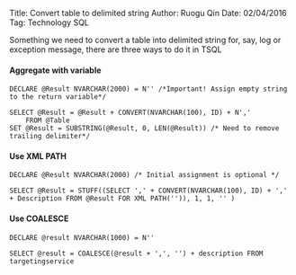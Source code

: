 Title: Convert table to delimited string
Author: Ruogu Qin
Date: 02/04/2016
Tag: Technology
     SQL

Something we need to convert a table into delimited string for, say, log or exception message, there are three ways to do it in TSQL

#### Aggregate with variable

```
DECLARE @Result NVARCHAR(2000) = N'' /*Important! Assign empty string to the return variable*/

SELECT @Result = @Result + CONVERT(NVARCHAR(100), ID) + N',' 
    FROM @Table
SET @Result = SUBSTRING(@Result, 0, LEN(@Result)) /* Need to remove trailing delimiter*/
```

#### Use XML PATH

```
DECLARE @Result NVARCHAR(2000) /* Initial assignment is optional */

SELECT @Result = STUFF((SELECT ',' + CONVERT(NVARCHAR(100), ID) + ',' + Description FROM @Result FOR XML PATH('')), 1, 1, '' )
```

#### Use COALESCE
  
```
DECLARE @result NVARCHAR(1000) = N''

SELECT @result = COALESCE(@result + ',', '') + description FROM targetingservice
```